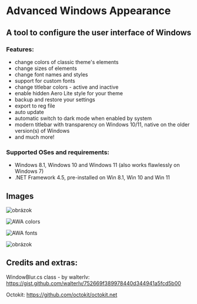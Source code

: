 # Advanced Windows Appearance

## A tool to configure the user interface of Windows

### Features:
- change colors of classic theme's elements
- change sizes of elements
- change font names and styles
- support for custom fonts
- change titlebar colors - active and inactive
- enable hidden Aero Lite style for your theme
- backup and restore your settings
- export to reg file
- auto update
- automatic switch to dark mode when enabled by system
- modern titlebar with transparency on Windows 10/11, native on the older version(s) of Windows
- and much more!


### Supported OSes and requirements:
- Windows 8.1, Windows 10 and Windows 11 (also works flawlessly on Windows 7)
- .NET Framework 4.5, pre-installed on Win 8.1, Win 10 and Win 11

## Images

![obrázok](https://user-images.githubusercontent.com/74670743/154768557-e3b1c987-eb5d-4377-bb6f-a91dbcf58ab6.png)

![AWA colors](https://user-images.githubusercontent.com/74670743/154767981-cbf717be-37fb-419b-8a73-80ef7de22c57.png)

![AWA fonts](https://user-images.githubusercontent.com/74670743/148690952-143a661f-eb97-4363-bb35-dba1dab256c3.png)

![obrázok](https://user-images.githubusercontent.com/74670743/154768329-6fcdccb1-b89a-4ba6-9771-8115b9959395.png)




## Credits and extras:

WindowBlur.cs class - by walterlv: https://gist.github.com/walterlv/752669f389978440d344941a5fcd5b00

Octokit: https://github.com/octokit/octokit.net
